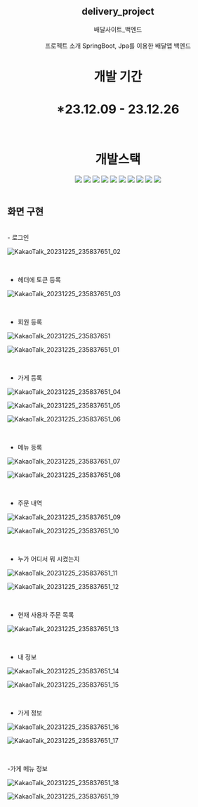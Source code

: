 <div align=center>
<h2>delivery_project</h2>
배달사이트_백엔드
</div>
</br>
<div align=center> 
프로젝트 소개
SpringBoot, Jpa를 이용한 배달앱 백엔드 
<br>
<h1>개발 기간</h1>
<h1>*23.12.09 - 23.12.26</h1>
<br>
</div>

<div align=center><h1>개발스택</h1></div>

<div align=center> 
  <img src="https://img.shields.io/badge/java-007396?style=for-the-badge&logo=java&logoColor=white">
  <img src="https://img.shields.io/badge/spring-6DB33F?style=for-the-badge&logo=spring&logoColor=white">
  <img src="https://img.shields.io/badge/Spring Boot-6DB33F?style=for-the-badge&logo=Spring Boot&logoColor=yellow">
  <img src="https://img.shields.io/badge/springsecurity-6DB33F?style=for-the-badge&logo=springsecurity&logoColor=white">
  <img src="https://img.shields.io/badge/jpa-6DB33F?style=for-the-badge&logo=jpa&logoColor=white">
  <img src="https://img.shields.io/badge/swaggerui-F05032?style=for-the-badge&logo=swaggerui&logoColor=white">
  <img src="https://img.shields.io/badge/mysql-4479A1?style=for-the-badge&logo=mysql&logoColor=white">   
  <img src="https://img.shields.io/badge/github-181717?style=for-the-badge&logo=github&logoColor=white">
  <img src="https://img.shields.io/badge/git-F05032?style=for-the-badge&logo=git&logoColor=white">
  <img src="https://img.shields.io/badge/gradle-02303A?style=for-the-badge&logo=gradle&logoColor=white">
  <br>
</div>

<br>

## 화면 구현
<br>
- 로그인

<br>

![KakaoTalk_20231225_235837651_02](https://github.com/bbbangduk9/delivery_project/assets/142999206/08b4f38a-c002-48d6-b391-157b4e144070)

<br>

- 헤더에 토큰 등록

![KakaoTalk_20231225_235837651_03](https://github.com/bbbangduk9/delivery_project/assets/142999206/a7193a53-9d4c-4c49-ae31-a7470ef98408)

<br>

- 회원 등록

![KakaoTalk_20231225_235837651](https://github.com/bbbangduk9/delivery_project/assets/142999206/4be2e2b4-365f-4df8-8791-f27ba7ecff46)

![KakaoTalk_20231225_235837651_01](https://github.com/bbbangduk9/delivery_project/assets/142999206/0aca4258-f886-4fa8-9bb0-aee129aa950c)

<br>

- 가게 등록

![KakaoTalk_20231225_235837651_04](https://github.com/bbbangduk9/delivery_project/assets/142999206/17c45ea0-46e1-4f5a-a8b4-cf52ba69cbee)

![KakaoTalk_20231225_235837651_05](https://github.com/bbbangduk9/delivery_project/assets/142999206/5b887232-ca8f-4d97-a307-153f16343ad5)

![KakaoTalk_20231225_235837651_06](https://github.com/bbbangduk9/delivery_project/assets/142999206/d5fef979-5493-4ac5-a343-37f27baa8120)

<br>

- 메뉴 등록

![KakaoTalk_20231225_235837651_07](https://github.com/bbbangduk9/delivery_project/assets/142999206/88bdd330-05ec-4a51-9897-808cb9e0e340)

![KakaoTalk_20231225_235837651_08](https://github.com/bbbangduk9/delivery_project/assets/142999206/c219c33c-3de5-4a26-813a-a24d81106883)

<br>

- 주문 내역

![KakaoTalk_20231225_235837651_09](https://github.com/bbbangduk9/delivery_project/assets/142999206/e450f6f5-a168-4c65-97e8-cc6ee2390857)

![KakaoTalk_20231225_235837651_10](https://github.com/bbbangduk9/delivery_project/assets/142999206/3517d49e-441a-4760-b881-b6ea3b4681e6)

<br>

- 누가 어디서 뭐 시켰는지

![KakaoTalk_20231225_235837651_11](https://github.com/bbbangduk9/delivery_project/assets/142999206/6f430477-1a7d-4ac5-9377-0e951ac66c4d)

![KakaoTalk_20231225_235837651_12](https://github.com/bbbangduk9/delivery_project/assets/142999206/76feda81-8420-48b3-ba72-da8413488b86)

<br>

- 현재 사용자 주문 목록

![KakaoTalk_20231225_235837651_13](https://github.com/bbbangduk9/delivery_project/assets/142999206/c3d20043-40bf-4a4c-98d2-202da4c64afd)

<br>

- 내 정보

![KakaoTalk_20231225_235837651_14](https://github.com/bbbangduk9/delivery_project/assets/142999206/37b2b0a4-8118-483a-8a32-f7fbc2e28556)


![KakaoTalk_20231225_235837651_15](https://github.com/bbbangduk9/delivery_project/assets/142999206/436f2bd3-92af-4891-bf8a-c46f8f243d75)  

<br>

- 가게 정보
 
![KakaoTalk_20231225_235837651_16](https://github.com/bbbangduk9/delivery_project/assets/142999206/eb6332ae-34c8-4379-9247-b4e6d26dedd9)

![KakaoTalk_20231225_235837651_17](https://github.com/bbbangduk9/delivery_project/assets/142999206/7b3ce190-a111-43e9-878e-38fe716beb98)

<br>

-가게 메뉴 정보

![KakaoTalk_20231225_235837651_18](https://github.com/bbbangduk9/delivery_project/assets/142999206/7d941aab-6adb-43d4-8033-5d30a806a060)

![KakaoTalk_20231225_235837651_19](https://github.com/bbbangduk9/delivery_project/assets/142999206/6514e50d-3930-4ffb-b192-fc9e1b618df6)

<br>
